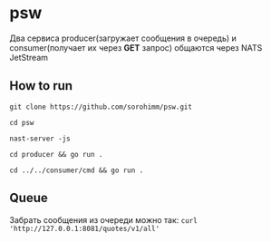# psw
Два сервиса producer(загружает сообщения в очередь) и consumer(получает их через **GET** запрос) общаются через NATS JetStream

## How to run ##
    git clone https://github.com/sorohimm/psw.git
    
    cd psw
    
    nast-server -js
    
    cd producer && go run .
    
    cd ../../consumer/cmd && go run .

## Queue
Забрать сообщения из очереди можно так: 
    `curl 'http://127.0.0.1:8081/quotes/v1/all'`
